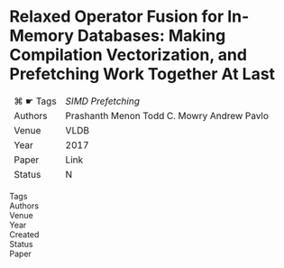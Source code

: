 # Relaxed Operator Fusion for In-Memory Databases: Making Compilation Vectorization, and Prefetching Work Together At Last

<table style="width:100%;max-width:900px;border:0px;border-spacing:0px;border-collapse:separate;margin-right:auto;margin-left:auto;">
	<tbody>
    <tr>
        <td> ⌘ ☛ Tags </td>
        <td> <i>
        <color:red>SIMD</color> Prefetching
        </i>
        </td>
    </tr>
    <tr>
        <td> Authors </td>
        <td>
        Prashanth Menon 
        Todd C. Mowry
        Andrew Pavlo
        </td>
    </tr>
    <tr>
        <td> Venue </td>
        <td>
        VLDB
        </td>
    </tr>
    <tr>
        <td> Year </td>
        <td>
        2017
        </td>
    </tr>
        <tr>
        <td> Paper </td>
        <td>
        Link
        </td>
    </tr>
        </tr>
        <tr>
        <td> Status </td>
        <td>
        N
        </td>
    </tr>
    </tbody>
</table>

Tags   
Authors  
Venue  
Year  
Created  
Status  
Paper  

